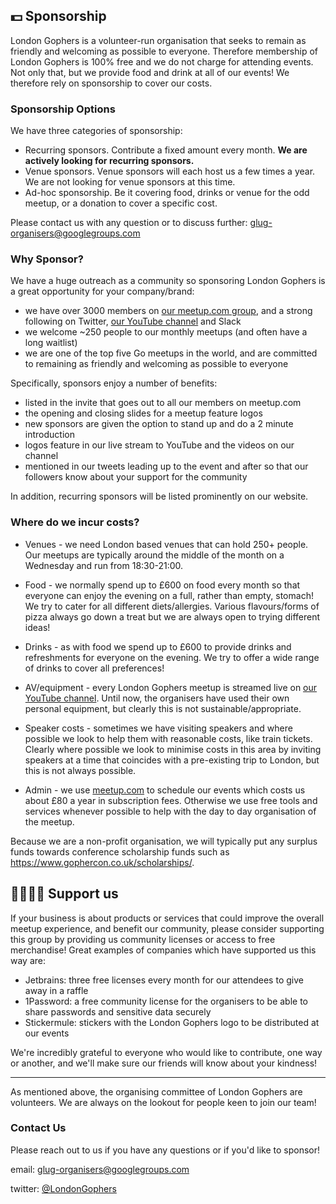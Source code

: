 ## 💵 Sponsorship

London Gophers is a volunteer-run organisation that seeks to remain as friendly and welcoming as possible to everyone. Therefore membership of London Gophers is 100% free and we do not charge for attending events. Not only that, but we provide food and drink at all of our events! We therefore rely on sponsorship to cover our costs.

### Sponsorship Options
We have three categories of sponsorship:

* Recurring sponsors. Contribute a fixed amount every month. **We are actively looking for recurring sponsors.**
* Venue sponsors. Venue sponsors will each host us a few times a year. We are not looking for venue sponsors at this time.
* Ad-hoc sponsorship. Be it covering food, drinks or venue for the odd meetup, or a donation to cover a specific cost.

Please contact us with any question or to discuss further: glug-organisers@googlegroups.com

### Why Sponsor?

We have a huge outreach as a community so sponsoring London Gophers is a great opportunity for your company/brand:

* we have over 3000 members on [our meetup.com group](https://www.meetup.com/Go-London-User-Group/), and a strong following on Twitter, [our YouTube channel](https://www.youtube.com/c/LondonGophers) and Slack
* we welcome ~250 people to our monthly meetups (and often have a long waitlist)
* we are one of the top five Go meetups in the world, and are committed to remaining as friendly and welcoming as possible to everyone

Specifically, sponsors enjoy a number of benefits:

* listed in the invite that goes out to all our members on meetup.com
* the opening and closing slides for a meetup feature logos
* new sponsors are given the option to stand up and do a 2 minute introduction
* logos feature in our live stream to YouTube and the videos on our channel
* mentioned in our tweets leading up to the event and after so that our followers know about your support for the community

In addition, recurring sponsors will be listed prominently on our website.

### Where do we incur costs?
* Venues - we need London based venues that can hold 250+ people. Our meetups are typically around the middle of the month on a Wednesday and run from 18:30-21:00.

* Food - we normally spend up to £600 on food every month so that everyone can enjoy the evening on a full, rather than empty, stomach! We try to cater for all different diets/allergies. Various flavours/forms of pizza always go down a treat but we are always open to trying different ideas!

* Drinks - as with food we spend up to £600 to provide drinks and refreshments for everyone on the evening. We try to offer a wide range of drinks to cover all preferences!

* AV/equipment - every London Gophers meetup is streamed live on [our YouTube channel](https://www.youtube.com/c/LondonGophers). Until now, the organisers have used their own personal equipment, but clearly this is not sustainable/appropriate.

* Speaker costs - sometimes we have visiting speakers and where possible we look to help them with reasonable costs, like train tickets. Clearly where possible we look to minimise costs in this area by inviting speakers at a time that coincides with a pre-existing trip to London, but this is not always possible.

* Admin - we use [meetup.com](https://www.meetup.com/) to schedule our events which costs us about £80 a year in subscription fees. Otherwise we use free tools and services whenever possible to help with the day to day organisation of the meetup.

Because we are a non-profit organisation, we will typically put any surplus funds towards conference scholarship funds such as https://www.gophercon.co.uk/scholarships/.

## 👨‍👩‍👦‍👦 Support us

If your business is about products or services that could improve the overall meetup experience, and benefit our community, please consider supporting this group by providing us community licenses or access to free merchandise! Great examples of companies which have supported us this way are:

* Jetbrains: three free licenses every month for our attendees to give away in a raffle
* 1Password: a free community license for the organisers to be able to share passwords and sensitive data securely
* Stickermule: stickers with the London Gophers logo to be distributed at our events

We're incredibly grateful to everyone who would like to contribute, one way or another, and we'll make sure our friends will know about your kindness!

---

As mentioned above, the organising committee of London Gophers are volunteers. We are always on the lookout for people keen to join our team!

### Contact Us

Please reach out to us if you have any questions or if you'd like to sponsor!

email: glug-organisers@googlegroups.com

twitter: [@LondonGophers](https://twitter.com/LondonGophers)
